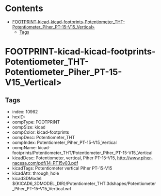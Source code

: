 



Contents
========

* [FOOTPRINT-kicad-kicad-footprints-Potentiometer_THT-Potentiometer_Piher_PT-15-V15_Vertical>](#footprint-kicad-kicad-footprints-potentiometer_tht-potentiometer_piher_pt-15-v15_vertical)
	* [Tags](#tags)

# FOOTPRINT-kicad-kicad-footprints-Potentiometer_THT-Potentiometer_Piher_PT-15-V15_Vertical>

## Tags

- index: 10962
- hexID: 
- oompType: FOOTPRINT
- oompSize: kicad
- oompColor: kicad-footprints
- oompDesc: Potentiometer_THT
- oompIndex: Potentiometer_Piher_PT-15-V15_Vertical
- oompName: kicad-footprints/Potentiometer_THT/Potentiometer_Piher_PT-15-V15_Vertical
- kicadDesc: Potentiometer, vertical, Piher PT-15-V15, http://www.piher-nacesa.com/pdf/14-PT15v03.pdf
- kicadTags: Potentiometer vertical Piher PT-15-V15
- kicadAttr: through_hole
- kicad3DModel: ${KICAD6_3DMODEL_DIR}/Potentiometer_THT.3dshapes/Potentiometer_Piher_PT-15-V15_Vertical.wrl
